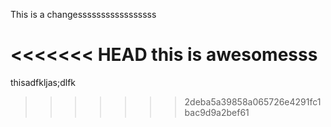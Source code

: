 This is a changesssssssssssssssss

<<<<<<< HEAD
this is awesomesss
=======
thisadfkljas;dlfk
>>>>>>> 2deba5a39858a065726e4291fc1bac9d9a2bef61
